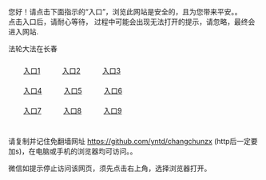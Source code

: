 您好！请点击下面指示的“入口”，浏览此网站是安全的，且为您带来平安。。 <br/>
点击入口后，请耐心等待， 过程中可能会出现无法打开的提示，请忽略，最终会进入网站. </br>

法轮大法在长春<br/>
<div style="padding:10px"><a style="margin:20px" target="_blank" href="https://d23elsid27os3p.cloudfront.net/2Qpsp?yxznmhon" id="ccLink1" rel="nofollow">入口1</a> <a target="_blank" style="margin:20px" href="https://d24rt8xmnuno0i.cloudfront.net/2Qpsp?wuevsi" id="ccLink2" rel="nofollow">入口2</a> <a style="margin:20px" target="_blank" href="https://di27ij5e4we2y.cloudfront.net/2Qpsp?jqbmcgij" id="ccLink3" rel="nofollow">入口3</a></div>

<div style="padding:10px" ><a style="margin:20px" target="_blank" href="https://d23elsid27os3p.cloudfront.net/2Qpsp?yxznmhon" id="ccLink4" rel="nofollow">入口4</a> <a style="margin:20px" href="https://d24rt8xmnuno0i.cloudfront.net/2Qpsp?wuevsi" target="_blank" id="ccLink5" rel="nofollow">入口5</a> <a style="margin:20px" href="https://di27ij5e4we2y.cloudfront.net/2Qpsp?jqbmcgij" target="_blank" id="ccLink6" rel="nofollow">入口6</a></div>

<div style="padding:10px"><a style="margin:20px" target="_blank" href="https://d23elsid27os3p.cloudfront.net/2Qpsp?yxznmhon" id="ccLink7" rel="nofollow">入口7</a> <a style="margin:20px" href="https://d24rt8xmnuno0i.cloudfront.net/2Qpsp?wuevsi" target="_blank" id="ccLink8" rel="nofollow">入口8</a> <a style="margin:20px" target="_blank" href="https://di27ij5e4we2y.cloudfront.net/2Qpsp?jqbmcgij" id="ccLink9" rel="nofollow">入口9</a></div>

<br/>



请复制并记住免翻墙网址 https://github.com/yntd/changchunzx (http后一定要加s)，在电脑或手机的浏览器均可访问。。<br/>

微信如提示停止访问该网页，须先点击右上角，选择浏览器打开。
